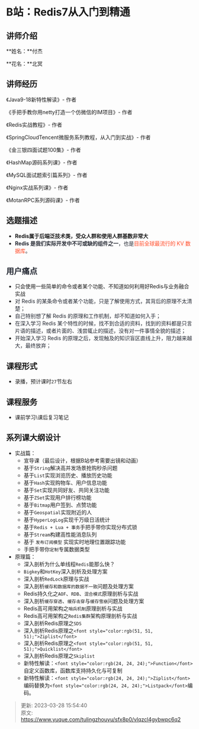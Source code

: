 # B站：Redis7从入门到精通

## 讲师介绍
**姓名：**付杰

**花名：**北冥

## 讲师经历
《Java9-18新特性解读》- 作者

《手把手教你用netty打造一个仿微信的IM项目》- 作者

《Redis实战教程》- 作者

《SpringCloudTencent微服务系列教程，从入门到实战》- 作者

《金三银四面试题100集》- 作者

《HashMap源码系列课》- 作者

《MySQL面试题索引篇系列》- 作者

《Nginx实战系列课》- 作者

《MotanRPC系列源码课》- 作者

## 选题描述
+ **Redis属于后端泛技术类，受众人群和使用人群基数非常大**
+ **<font style="color:rgb(37, 41, 51);">Redis 是我们实际开发中不可或缺的组件之一</font>**<font style="color:rgb(37, 41, 51);">，也是</font><font style="color:rgb(255, 80, 44);background-color:rgb(255, 245, 245);">目前全球最流行的 KV 数据库</font><font style="color:rgb(37, 41, 51);">。</font>

## <font style="color:rgb(37, 41, 51);">用户痛点</font>
+ 只会使用一些简单的命令或者某个功能、不知道如何利用好Redis与业务融合实战
+ <font style="color:rgb(37, 41, 51);">对 Redis 的某条命令或者某个功能，只是了解使用方式，其背后的原理不太清楚；</font>
+ <font style="color:rgb(37, 41, 51);">自己特别想了解 Redis 的原理和工作机制，却不知道如何入手；</font>
+ <font style="color:rgb(37, 41, 51);">在深入学习 Redis 某个特性的时候，找不到合适的资料，找到的资料都是只言片语的描述，或者片面的、浅尝辄止的描述，没有对一件事情全貌的描述；</font>
+ <font style="color:rgb(37, 41, 51);">开始深入学习 Redis 的原理之后，发现触及的知识盲区直线上升，阻力越来越大，最终放弃；</font>

## <font style="color:rgb(24, 24, 24);">课程形式</font>
+ 录播，预计课时`27`节左右

## 课程服务
+ 课前学习\课后复习笔记

## 系列课大纲设计
+ 实战篇：
    - 宣导课（最后设计，根据B站参考需要出镜和动画）
    - 基于`String`解决高并发场景抢购秒杀问题
    - 基于`List`实现浏览历史、播放历史功能
    - 基于`Hash`实现购物车、用户信息功能
    - 基于`Set`实现共同好友、共同关注功能
    - 基于`ZSet`实现用户排行榜功能
    - 基于`Bitmap`用户签到、点赞功能
    - 基于`Geospatial`实现附近的人
    - 基于`HyperLogLog`实现千万级日活统计
    - 基于`Redis + Lua + 事务`手把手带你实现分布式锁
    - 基于`Stream`构建高性能消息队列
    - 基于 `发布订阅模型` 实现实时地理位置跟踪功能
    - 手把手带你`定制`专属数据类型
+ 原理篇：
    - 深入剖析为什么单线程`Redis`能那么快？
    - `Bigkey`和`HotKey`深入剖析及处理方案
    - 深入剖析`RedLock`原理与实战
    - 深入剖析`缓存和数据库的数据不一致`问题及处理方案
    - Redis持久化之`AOF`、`RDB`、`混合模式`原理剖析与实战
    - 深入剖析`缓存穿透`、`缓存击穿`与`缓存雪崩`问题及处理方案
    - Redis高可用架构之`哨兵机制`原理剖析与实战
    - Redis高可用架构之`Redis集群`架构原理剖析与实战
    - 深入剖析Redis原理之`SDS`
    - 深入剖析Redis原理之`<font style="color:rgb(51, 51, 51);">Ziplist</font>`
    - 深入剖析Redis原理之`<font style="color:rgb(51, 51, 51);">Quicklist</font>`
    - 深入剖析Redis原理之`Skiplist`
    - 新特性解读：`<font style="color:rgb(24, 24, 24);">Function</font>`<font style="color:rgb(24, 24, 24);">自定义函数库，函数库支持持久化与可复制</font>
    - <font style="color:rgb(24, 24, 24);">新特性解读：</font>`<font style="color:rgb(24, 24, 24);">Ziplist</font>`<font style="color:rgb(24, 24, 24);">编码替换为</font>`<font style="color:rgb(24, 24, 24);">Listpack</font>`<font style="color:rgb(24, 24, 24);">编码。</font>





> 更新: 2023-03-28 15:54:40  
> 原文: <https://www.yuque.com/tulingzhouyu/sfx8p0/vlqzcl4gybwpc6q2>